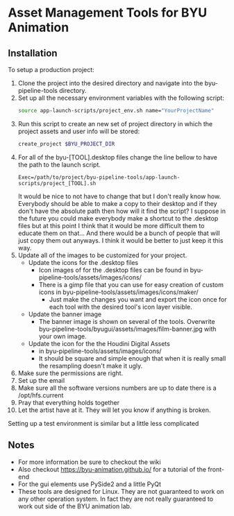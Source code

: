 # Asset Management Tools for BYU Animation

## Installation
To setup a production project:

1. Clone the project into the desired directory and navigate into the byu-pipeline-tools directory.
1. Set up all the necessary environment variables with the following script:
	```bash
	source app-launch-scripts/project_env.sh name="YourProjectName"
	```
1. Run this script to create an new set of project directory in which the project assets and user info will be stored:
	```bash
	create_project $BYU_PROJECT_DIR
	```
1. For all of the byu-[TOOL].desktop files change the line bellow to have the path to the launch script.
	```text
	Exec=/path/to/project/byu-pipeline-tools/app-launch-scripts/project_[TOOL].sh
	```
	It would be nice to not have to change that but I don't really know how. Everybody should be able to make a copy to their desktop and if they don't have the absolute path then how will it find the script? I suppose in the future you could make everybody make a shortcut to the .desktop files but at this point I think that it would be more difficult them to educate them on that... And there would be a bunch of people that will just copy them out anyways. I think it would be better to just keep it this way.
1. Update all of the images to be customized for your project.
	* Update the icons for the .desktop files
		* Icon images of for the .desktop files can be found in byu-pipeline-tools/assets/images/icons/
		* There is a gimp file that you can use for easy creation of custom icons in byu-pipeline-tools/assets/images/icons/maker/
			* Just make the changes you want and export the icon once for each tool with the desired tool's icon layer visible.
	* Update the banner image
		* The banner image is shown on several of the tools. Overwrite byu-pipeline-tools/byugui/assets/images/film-banner.jpg with your own image.
	* Update the icon for the the Houdini Digital Assets
		* in byu-pipeline-tools/assets/images/icons/
		* It should be square and simple enough that when it is really small the resampling doesn't make it ugly.
1. Make sure the permissions are right.
1. Set up the email
1. Make sure all the software versions numbers are up to date
there is a /opt/hfs.current
1. Pray that everything holds together
1. Let the artist have at it. They will let you know if anything is broken.

Setting up a test environment is similar but a little less complicated



## Notes
* For more information be sure to checkout the wiki
* Also checkout https://byu-animation.github.io/ for a tutorial of the front-end
* For the gui elements use PySide2 and a little PyQt
* These tools are designed for Linux. They are not guaranteed to work on any other operation system. In fact they are not really guaranteed to work out side of the BYU animation lab.
